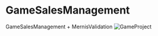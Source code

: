 # GameSalesManagement
GameSalesManagement + MernisValidation
![GameProject](https://user-images.githubusercontent.com/77148338/117012387-90225200-acf7-11eb-9b8c-ca5eb5b733e6.PNG)
